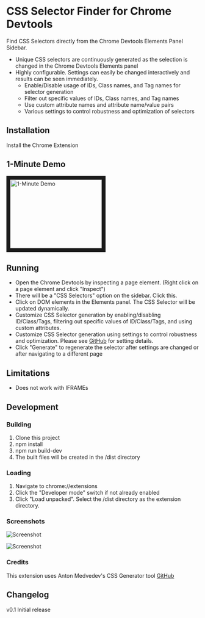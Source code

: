 # CSS Selector Finder for Chrome Devtools

Find CSS Selectors directly from the Chrome Devtools Elements Panel Sidebar.

- Unique CSS selectors are continuously generated as the selection is changed in the Chrome Devtools Elements panel
- Highly configurable. Settings can easily be changed interactively and results can be seen immediately.
  - Enable/Disable usage of IDs, Class names, and Tag names for selector generation
  - Filter out specific values of IDs, Class names, and Tag names
  - Use custom attribute names and attribute name/value pairs
  - Various settings to control robustness and optimization of selectors

## Installation

Install the Chrome Extension

## 1-Minute Demo

<a href="http://www.youtube.com/watch?feature=player_embedded&v=cWtvF4ys9Cc
" target="_blank"><img src="http://img.youtube.com/vi/cWtvF4ys9Cc/0.jpg" 
alt="1-Minute Demo" width="240" height="180" border="10" /></a>

## Running

- Open the Chrome Devtools by inspecting a page element. (Right click on a page element and click "Inspect")
- There will be a "CSS Selectors" option on the sidebar. Click this.
- Click on DOM elements in the Elements panel. The CSS Selector will be updated dynamically.
- Customize CSS Selector generation by enabling/disabling ID/Class/Tags, filtering out specific values of ID/Class/Tags, and using custom attributes.
- Customize CSS Selector generation using settings to control robustness and optimization. Please see [GitHub](https://github.com/antonmedv/finder) for setting details.
- Click "Generate" to regenerate the selector after settings are changed or after navigating to a different page

## Limitations

- Does not work with IFRAMEs

## Development

### Building

1. Clone this project
2. npm install
3. npm run build-dev
4. The built files will be created in the <project>/dist directory

### Loading

1. Navigate to chrome://extensions
2. Click the "Developer mode" switch if not already enabled
3. Click "Load unpacked". Select the <project>/dist directory as the extension directory.

### Screenshots

![Screenshot](https://github.com/abbadata/devtools-css-selector/docs/screenshot3.png)

![Screenshot](https://github.com/abbadata/devtools-css-selector/docs/screenshot4.png)

### Credits

This extension uses Anton Medvedev's CSS Generator tool
[GitHub](https://github.com/antonmedv/finder)

## Changelog

v0.1
Initial release
